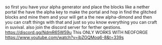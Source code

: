 so first you have your alpha generator and place the blocks like a nether portal the have the alpha key to make the portal and hop in find the glitched blocks and mine them and your will get a the new alpha-dimond and then you
can craft things with that and just so you know everything you can craft in suvival.
also join the discord server for ferther qestions.
https://discord.gg/NdmR65W59u This ONLY WORKS WITH NEOFORGE https://www.youtube.com/watch?v=ibZGQMoq6-8&t=339s

